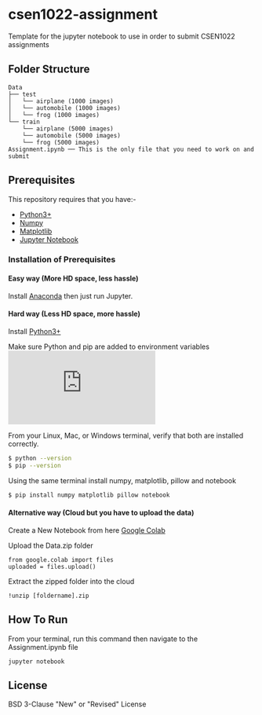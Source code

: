 # csen1022-assignment
Template for the jupyter notebook to use in order to submit CSEN1022 assignments

## Folder Structure
```
Data
├── test
│   └── airplane (1000 images)
│   └── automobile (1000 images)
│   └── frog (1000 images)
└── train
    └── airplane (5000 images)
    └── automobile (5000 images)
    └── frog (5000 images)
Assignment.ipynb ── This is the only file that you need to work on and submit
```

## Prerequisites
This repository requires that you have:-
* [Python3+](https://www.python.org/downloads/)
* [Numpy](https://numpy.org/install/)
* [Matplotlib](https://matplotlib.org/users/installing.html)
* [Jupyter Notebook](https://jupyter.org/install)

### Installation of Prerequisites
#### Easy way (More HD space, less hassle)
Install [Anaconda](https://www.anaconda.com/products/individual) then just run Jupyter.

#### Hard way (Less HD space, more hassle)
Install [Python3+](https://www.python.org/downloads/) 

Make sure Python and pip are added to environment variables
![Python](https://bitsilla.com/wiki/lib/exe/fetch.php?w=600&tok=5a7732&media=images:py_setting_win.png)

From your Linux, Mac, or Windows terminal, verify that both are installed correctly.
```sh
$ python --version
$ pip --version
```

Using the same terminal install numpy, matplotlib, pillow and notebook
```sh
$ pip install numpy matplotlib pillow notebook
```

#### Alternative way (Cloud but you have to upload the data)
Create a New Notebook from here
[Google Colab](https://colab.research.google.com)

Upload the Data.zip folder
```
from google.colab import files
uploaded = files.upload()
```

Extract the zipped folder into the cloud
```
!unzip [foldername].zip
```

## How To Run
From your terminal, run this command then navigate to the Assignment.ipynb file
```
jupyter notebook
```

## License
BSD 3-Clause "New" or "Revised" License











